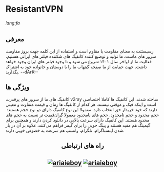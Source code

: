 # ResistantVPN
###### lang:fa
## معرفی
رِسیستَنت به معنای مقاومت یا مقاوم است و استفاده از این کلمه جهت
بروز مقاومت سرور های ماست. ما تولید و توضیع کننده کانفیگ های  شکننده
فیلتر های ایرانی هستیم، فعالیت ما از اواخر سال ۱۴۰۱ شروع می شود و تا وجود فیلتر های
ایران وجود خواهد داشت. جهت حمایت از ما صفحه گیتهاب ما را با دوستان و 
خانواده خود به اشتراک بگذارید.
--dArK--
## ویژگی ها
کانفیگ های ما از سرور های پرقدرت v2ray ساخته شدند.
این کانفیگ ها کاملا اختصاصی است و اینکه
فیک و موقتی نیستند.
هر کدام از کانفیگ ها زمان و قیمت متفاوت و معینی دارند که
خود خریدار حق انتخاب دارد.
معمولا این نوع کانفیگ دارای دو نوع حجم هستند: ‌
حجم محدود و حجم نامحدود.
حجم های نامحدود معمولا گران‌قیمت تر نسبت به حجم های محدود هستند.
این کانفیگ دارای سرعت بالایی در دانلود کردن دارند و همچنین برای گیمینگ
هم مفید هستند و پینگ خوبی را برای گیمر فراهم می‌کنند،
علاوه بر آن در باز شدن اینستاگرام، تلگرام، واتسپ هم سرعت به خصوص خوبی دارند.
<h2 align="center"> راه های ارتباطی <h2>

<p align="center">
<a href="https://t.me/arad_mw" target="blank"><img align="center" src="https://img.shields.io/static/v1?style=for-the-badge&message=Telegram&color=26A5E4&logo=Telegram&logoColor=FFFFFF&label=" alt="ariaieboy" /></a>
<a href="https://instagram.com/arad_mowlaei" target="blank"><img align="center" src="https://img.shields.io/static/v1?style=for-the-badge&message=Instagram&color=E4405F&logo=Instagram&logoColor=FFFFFF&label=" alt="ariaieboy" /></a>
</p>
